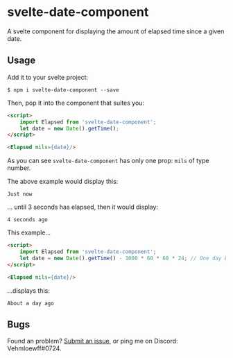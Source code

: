 # svelte-date-component

A svelte component for displaying the amount of elapsed time since a given date.

## Usage
Add it to your svelte project:
```shell
$ npm i svelte-date-component --save
```
Then, pop it into the component that suites you:
```html
<script>
	import Elapsed from 'svelte-date-component';
	let date = new Date().getTime();
</script>

<Elapsed mils={date}/>
```
As you can see `svelte-date-component` has only one prop:  `mils` of type number.

The above example would display this:
```
Just now
```
... until 3 seconds has elapsed, then it would display:
```
4 seconds ago
```


This example...
```html
<script>
	import Elapsed from 'svelte-date-component';
	let date = new Date().getTime() - 1000 * 60 * 60 * 24; // One day before now
</script>

<Elapsed mils={date}/>
```
...displays this:
```
About a day ago
```

## Bugs
Found an problem? [Submit an issue](https://github.com/Vehmloewff/svelte-date-component/issues/new), or ping me on Discord: Vehmloewff#0724.